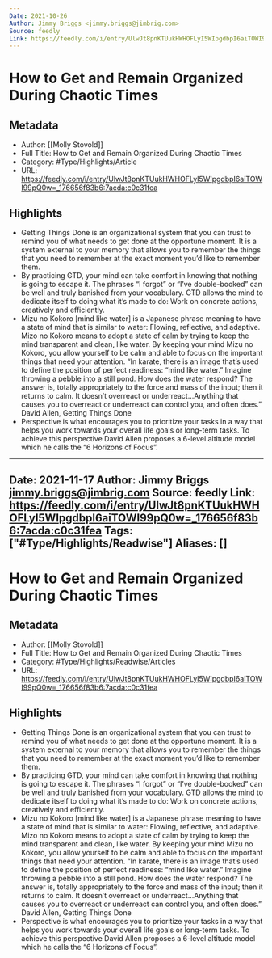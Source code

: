 ```yaml
---
Date: 2021-10-26
Author: Jimmy Briggs <jimmy.briggs@jimbrig.com>
Source: feedly
Link: https://feedly.com/i/entry/UlwJt8pnKTUukHWHOFLyI5WIpgdbpI6aiTOWI99pQ0w=_176656f83b6:7acda:c0c31fea
---
```

# How to Get and Remain Organized During Chaotic Times

## Metadata
- Author: [[Molly Stovold]]
- Full Title: How to Get and Remain Organized During Chaotic Times
- Category: #Type/Highlights/Article
- URL: https://feedly.com/i/entry/UlwJt8pnKTUukHWHOFLyI5WIpgdbpI6aiTOWI99pQ0w=_176656f83b6:7acda:c0c31fea

## Highlights
- Getting Things Done is an organizational system that you can trust to remind you of what needs to get done at the opportune moment. It is a system external to your memory that allows you to remember the things that you need to remember at the exact moment you’d like to remember them.
- By practicing GTD, your mind can take comfort in knowing that nothing is going to escape it. The phrases “I forgot” or “I’ve double-booked” can be well and truly banished from your vocabulary. GTD allows the mind to dedicate itself to doing what it’s made to do: Work on concrete actions, creatively and efficiently.
- Mizu no Kokoro [mind like water] is a Japanese phrase meaning to have a state of mind that is similar to water: Flowing, reflective, and adaptive. Mizo no Kokoro means to adopt a state of calm by trying to keep the mind transparent and clean, like water. By keeping your mind Mizu no Kokoro, you allow yourself to be calm and able to focus on the important things that need your attention.
  “In karate, there is an image that’s used to define the position of perfect readiness: “mind like water.” Imagine throwing a pebble into a still pond. How does the water respond? The answer is, totally appropriately to the force and mass of the input; then it returns to calm. It doesn’t overreact or underreact…Anything that causes you to overreact or underreact can control you, and often does.” David Allen, Getting Things Done
- Perspective is what encourages you to prioritize your tasks in a way that helps you work towards your overall life goals or long-term tasks. To achieve this perspective David Allen proposes a 6-level altitude model which he calls the “6 Horizons of Focus”.
---
Date: 2021-11-17
Author: Jimmy Briggs <jimmy.briggs@jimbrig.com>
Source: feedly
Link: https://feedly.com/i/entry/UlwJt8pnKTUukHWHOFLyI5WIpgdbpI6aiTOWI99pQ0w=_176656f83b6:7acda:c0c31fea
Tags: ["#Type/Highlights/Readwise"]
Aliases: []
---
# How to Get and Remain Organized During Chaotic Times

## Metadata
- Author: [[Molly Stovold]]
- Full Title: How to Get and Remain Organized During Chaotic Times
- Category: #Type/Highlights/Readwise/Articles
- URL: https://feedly.com/i/entry/UlwJt8pnKTUukHWHOFLyI5WIpgdbpI6aiTOWI99pQ0w=_176656f83b6:7acda:c0c31fea

## Highlights
- Getting Things Done is an organizational system that you can trust to remind you of what needs to get done at the opportune moment. It is a system external to your memory that allows you to remember the things that you need to remember at the exact moment you’d like to remember them.
- By practicing GTD, your mind can take comfort in knowing that nothing is going to escape it. The phrases “I forgot” or “I’ve double-booked” can be well and truly banished from your vocabulary. GTD allows the mind to dedicate itself to doing what it’s made to do: Work on concrete actions, creatively and efficiently.
- Mizu no Kokoro [mind like water] is a Japanese phrase meaning to have a state of mind that is similar to water: Flowing, reflective, and adaptive. Mizo no Kokoro means to adopt a state of calm by trying to keep the mind transparent and clean, like water. By keeping your mind Mizu no Kokoro, you allow yourself to be calm and able to focus on the important things that need your attention.
  “In karate, there is an image that’s used to define the position of perfect readiness: “mind like water.” Imagine throwing a pebble into a still pond. How does the water respond? The answer is, totally appropriately to the force and mass of the input; then it returns to calm. It doesn’t overreact or underreact…Anything that causes you to overreact or underreact can control you, and often does.” David Allen, Getting Things Done
- Perspective is what encourages you to prioritize your tasks in a way that helps you work towards your overall life goals or long-term tasks. To achieve this perspective David Allen proposes a 6-level altitude model which he calls the “6 Horizons of Focus”.
